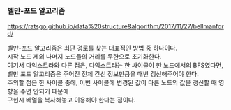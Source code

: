 <h3> 벨만-포드 알고리즘 </h3>

https://ratsgo.github.io/data%20structure&algorithm/2017/11/27/bellmanford/

<p>
벨만-포드 알고리즘은 최단 경로를 찾는 대표적인 방법 중 하나이다. <br>
시작 노드 제외 나머지 노드들의 거리를 무한으로 초기화한다. <br>
여기서 다익스트라와 다른 점은, 다익스트라는 한 싸이클이 한 노드에서의 BFS였다면, <br>
벨만 포드 알고리즘은 주어진 전체 간선 정보만큼을 매번 갱신해주어야 한다. <br>
주의할 점은 한 사이클 중에, 이번 사이클에 변경된 값이 다른 노드의 값을 갱신할 때 영향을 주면 안되기 때문에 <br>
구현시 배열을 복사해놓고 이용해야 한다는 점이다.
</p>
